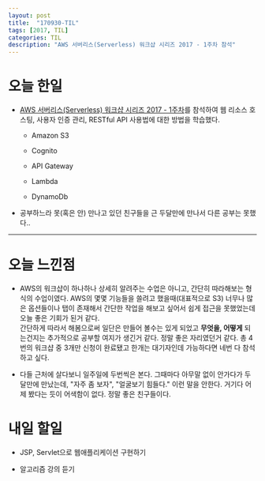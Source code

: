 ```yaml
---
layout: post
title:  "170930-TIL"
tags: [2017, TIL]
categories: TIL
description: "AWS 서버리스(Serverless) 워크샵 시리즈 2017 - 1주차 참석"
---
```


오늘 한일
========

- [AWS 서버리스(Serverless) 워크샵 시리즈 2017 - 1주차](https://onoffmix.com/event/109466)를 참석하여 웹 리소스 호스팅, 사용자 인증 관리, RESTful API 사용법에 대한 방법을 학습했다.  

  - Amazon S3

  - Cognito

  - API Gateway

  - Lambda

  - DynamoDb

- 공부하느라 못(혹은 안) 만나고 있던 친구들을 근 두달만에 만나서 다른 공부는 못했다..

---

오늘 느낀점
=========

- AWS의 워크샵이 하나하나 상세히 알려주는 수업은 아니고, 간단히 따라해보는 형식의 수업이였다. AWS의 몇몇 기능들을 쓸려고 했을때(대표적으로 S3) 너무나 많은 옵션들이나 탭이 존재해서 간단한 작업을 해보고 싶어서 쉽게 접근을 못했었는데 오늘 좋은 기회가 된거 같다.  
간단하게 따라서 해봄으로써 일단은 만들어 볼수는 있게 되었고 **무엇을, 어떻게** 되는건지는 추가적으로 공부할 여지가 생긴거 같다. 정말 좋은 자리였던거 같다. 총 4번의 워크샵 중 3개만 신청이 완료됐고 한개는 대기자인데 가능하다면 네번 다 참석하고 싶다.

- 다들 근처에 살다보니 일주일에 두번씩은 본다. 그때마다 아무말 없이 안가다가 두달만에 만났는데, "자주 좀 보자", "얼굴보기 힘들다." 이런 말을 안한다. 거기다 어제 봤다는 듯이 어색함이 없다. 정말 좋은 친구들이다.  

내일 할일
=========

- JSP, Servlet으로 웹애플리케이션 구현하기

- 알고리즘 강의 듣기
